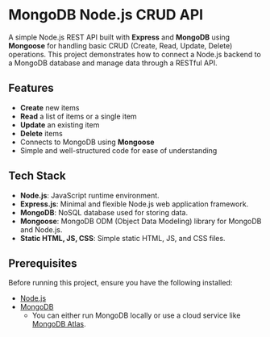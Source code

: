 # MongoDB Node.js CRUD API

A simple Node.js REST API built with **Express** and **MongoDB** using **Mongoose** for handling basic CRUD (Create, Read, Update, Delete) operations. This project demonstrates how to connect a Node.js backend to a MongoDB database and manage data through a RESTful API.

## Features

- **Create** new items
- **Read** a list of items or a single item
- **Update** an existing item
- **Delete** items
- Connects to MongoDB using **Mongoose**
- Simple and well-structured code for ease of understanding

## Tech Stack

- **Node.js**: JavaScript runtime environment.
- **Express.js**: Minimal and flexible Node.js web application framework.
- **MongoDB**: NoSQL database used for storing data.
- **Mongoose**: MongoDB ODM (Object Data Modeling) library for MongoDB and Node.js.
- **Static HTML, JS, CSS**: Simple static HTML, JS, and CSS files.

## Prerequisites

Before running this project, ensure you have the following installed:

- [Node.js](https://nodejs.org/)
- [MongoDB](https://www.mongodb.com/)
  - You can either run MongoDB locally or use a cloud service like [MongoDB Atlas](https://www.mongodb.com/cloud/atlas).

